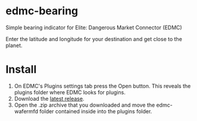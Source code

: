 # edmc-bearing
Simple bearing indicator for Elite: Dangerous Market Connector (EDMC)

Enter the latitude and longitude for your destination and get close to the planet.

# Install

1. On EDMC's Plugins settings tab press the Open button. This reveals the plugins folder where EDMC looks for plugins.
2. Download the [latest release](https://github.com/WaferMouse/edmc-bearing/releases).
3. Open the .zip archive that you downloaded and move the edmc-wafermfd folder contained inside into the plugins folder.
